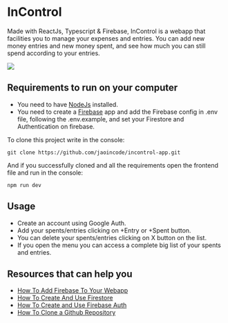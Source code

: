 # InControl

Made with ReactJs, Typescript & Firebase, InControl is a webapp that facilities you to manage your expenses and entries. You
can add new money entries and new money spent, and see how much you can still spend according to your entries.

<img src="https://user-images.githubusercontent.com/92704272/209273054-e93b3604-d850-4060-931a-7799aa68e3cb.png" />

## Requirements to run on your computer

- You need to have [NodeJs](https://nodejs.org/en/) installed.
- You need to create a [Firebase](https://firebase.google.com/) app and add the Firebase config in .env file, following the .env.example, and set your Firestore and Authentication on firebase.

To clone this project write in the console:

```console
git clone https://github.com/jaoincode/incontrol-app.git
```

And if you successfully cloned and all the requirements open the frontend file and run in the console:

```console
npm run dev
```

## Usage

- Create an account using Google Auth.
- Add your spents/entries clicking on +Entry or +Spent button.
- You can delete your spents/entries clicking on X button on the list.
- If you open the menu you can access a complete big list of your spents and entries.

## Resources that can help you

- [How To Add Firebase To Your Webapp](https://firebase.google.com/docs/web/setup)
- [How To Create And Use Firestore](https://firebase.google.com/docs/firestore)
- [How To Create and Use Firebase Auth](https://firebase.google.com/docs/auth/web/start)
- [How To Clone a Github Repository](https://docs.github.com/en/repositories/creating-and-managing-repositories/cloning-a-repository)
